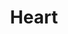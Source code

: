 ---
title: "Heart"
summary: "Rock group that was started in Seattle, in 1967, as \"The Army\" by bassist Steve Fossen, along with Roger Fisher on guitar, Don Wilhelm on guitar, keyboards and lead vocals, and Ray Schaefer on drums. Changed name to White Heart, then to Hocus Pocus shortly before Ann Wilson's joining in 1970, then finally to Heart in 1972. Nancy Wilson joined after sitting in and auditioning in 1974. Members: Ann Wilson, Nancy Wilson, Craig Bartock, Andy Stoller, Dan Walker, Ryan Waters, Denny Fongheiser."
image: "heart.jpg"
apple_music_artist_url: "https://music.apple.com/gb/artist/heart/487883"
---